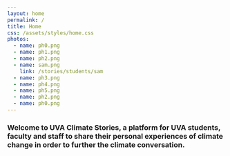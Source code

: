 ```yaml
---
layout: home
permalink: /
title: Home
css: /assets/styles/home.css
photos:
  - name: ph0.png
  - name: ph1.png
  - name: ph2.png
  - name: sam.png
    link: /stories/students/sam
  - name: ph3.png
  - name: ph4.png
  - name: ph5.png
  - name: ph2.png
  - name: ph0.png
---
```

### Welcome to UVA Climate Stories, a platform for UVA students, faculty and staff to share their personal experiences of climate change in order to further the climate conversation.
